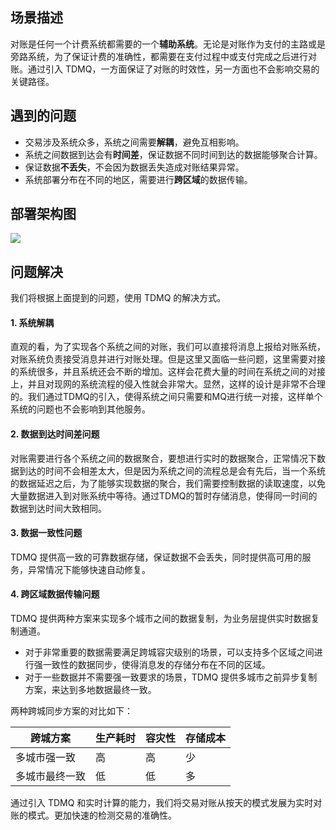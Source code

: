 ## 场景描述
对账是任何一个计费系统都需要的一个**辅助系统**。无论是对账作为支付的主路或是旁路系统，为了保证计费的准确性，都需要在支付过程中或支付完成之后进行对账。通过引入 TDMQ，一方面保证了对账的时效性，另一方面也不会影响交易的关键路径。

## 遇到的问题

- 交易涉及系统众多，系统之间需要**解耦**，避免互相影响。
- 系统之间数据到达会有**时间差**，保证数据不同时间到达的数据能够聚合计算。
- 保证数据**不丢失**，不会因为数据丢失造成对账结果异常。
- 系统部署分布在不同的地区，需要进行**跨区域**的数据传输。

## 部署架构图
![](https://main.qcloudimg.com/raw/2b9a77de79238d6c72ad4b217f13e42b.png)


## 问题解决

我们将根据上面提到的问题，使用 TDMQ 的解决方式。

#### 1.  系统解耦

直观的看，为了实现各个系统之间的对账，我们可以直接将消息上报给对账系统，对账系统负责接受消息并进行对账处理。但是这里又面临一些问题，这里需要对接的系统很多，并且系统还会不断的增加。这样会花费大量的时间在系统之间的对接上，并且对现网的系统流程的侵入性就会非常大。显然，这样的设计是非常不合理的。我们通过TDMQ的引入，使得系统之间只需要和MQ进行统一对接，这样单个系统的问题也不会影响到其他服务。

#### 2. 数据到达时间差问题

对账需要进行各个系统之间的数据聚合，要想进行实时的数据聚合，正常情况下数据到达的时间不会相差太大，但是因为系统之间的流程总是会有先后，当一个系统的数据延迟之后，为了能够实现数据的聚合，我们需要控制数据的读取速度，以免大量数据进入到对账系统中等待。通过TDMQ的暂时存储消息，使得同一时间的数据到达时间大致相同。

#### 3. 数据一致性问题

TDMQ 提供高一致的可靠数据存储，保证数据不会丢失，同时提供高可用的服务，异常情况下能够快速自动修复。
   
#### 4.  跨区域数据传输问题

TDMQ 提供两种方案来实现多个城市之间的数据复制，为业务层提供实时数据复制通道。
- 对于非常重要的数据需要满足跨城容灾级别的场景，可以支持多个区域之间进行强一致性的数据同步，使得消息发的存储分布在不同的区域。
- 对于一些数据并不需要强一致要求的场景，TDMQ 提供多城市之前异步复制方案，来达到多地数据最终一致。

两种跨城同步方案的对比如下：

| 跨城方案 | 生产耗时 | 容灾性 | 存储成本 |
|---------|---------|---------| ---------|
| 多城市强一致 | 高 | 高 | 少 |
| 多城市最终一致 | 低 | 低 | 多 |

通过引入 TDMQ 和实时计算的能力，我们将交易对账从按天的模式发展为实时对账的模式。更加快速的检测交易的准确性。